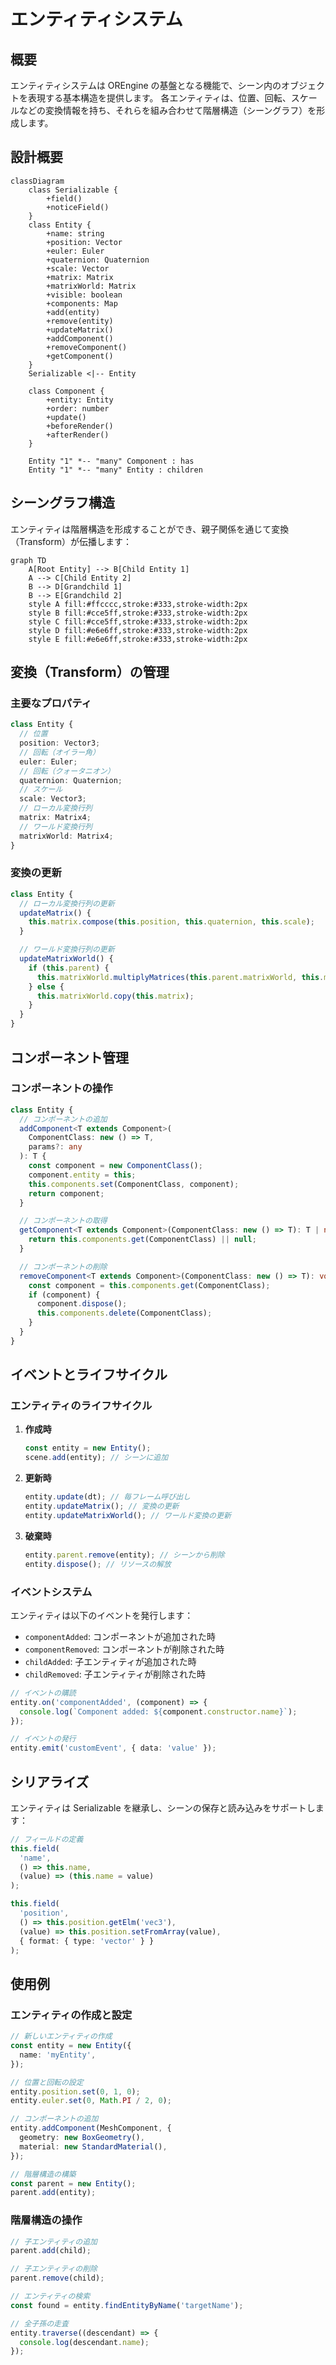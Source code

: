 # エンティティシステム

## 概要

エンティティシステムは OREngine の基盤となる機能で、シーン内のオブジェクトを表現する基本構造を提供します。
各エンティティは、位置、回転、スケールなどの変換情報を持ち、それらを組み合わせて階層構造（シーングラフ）を形成します。

## 設計概要

```mermaid
classDiagram
    class Serializable {
        +field()
        +noticeField()
    }
    class Entity {
        +name: string
        +position: Vector
        +euler: Euler
        +quaternion: Quaternion
        +scale: Vector
        +matrix: Matrix
        +matrixWorld: Matrix
        +visible: boolean
        +components: Map
        +add(entity)
        +remove(entity)
        +updateMatrix()
        +addComponent()
        +removeComponent()
        +getComponent()
    }
    Serializable <|-- Entity

    class Component {
        +entity: Entity
        +order: number
        +update()
        +beforeRender()
        +afterRender()
    }

    Entity "1" *-- "many" Component : has
    Entity "1" *-- "many" Entity : children
```

## シーングラフ構造

エンティティは階層構造を形成することができ、親子関係を通じて変換（Transform）が伝播します：

```mermaid
graph TD
    A[Root Entity] --> B[Child Entity 1]
    A --> C[Child Entity 2]
    B --> D[Grandchild 1]
    B --> E[Grandchild 2]
    style A fill:#ffcccc,stroke:#333,stroke-width:2px
    style B fill:#cce5ff,stroke:#333,stroke-width:2px
    style C fill:#cce5ff,stroke:#333,stroke-width:2px
    style D fill:#e6e6ff,stroke:#333,stroke-width:2px
    style E fill:#e6e6ff,stroke:#333,stroke-width:2px
```

## 変換（Transform）の管理

### 主要なプロパティ

```typescript
class Entity {
  // 位置
  position: Vector3;
  // 回転（オイラー角）
  euler: Euler;
  // 回転（クォータニオン）
  quaternion: Quaternion;
  // スケール
  scale: Vector3;
  // ローカル変換行列
  matrix: Matrix4;
  // ワールド変換行列
  matrixWorld: Matrix4;
}
```

### 変換の更新

```typescript
class Entity {
  // ローカル変換行列の更新
  updateMatrix() {
    this.matrix.compose(this.position, this.quaternion, this.scale);
  }

  // ワールド変換行列の更新
  updateMatrixWorld() {
    if (this.parent) {
      this.matrixWorld.multiplyMatrices(this.parent.matrixWorld, this.matrix);
    } else {
      this.matrixWorld.copy(this.matrix);
    }
  }
}
```

## コンポーネント管理

### コンポーネントの操作

```typescript
class Entity {
  // コンポーネントの追加
  addComponent<T extends Component>(
    ComponentClass: new () => T,
    params?: any
  ): T {
    const component = new ComponentClass();
    component.entity = this;
    this.components.set(ComponentClass, component);
    return component;
  }

  // コンポーネントの取得
  getComponent<T extends Component>(ComponentClass: new () => T): T | null {
    return this.components.get(ComponentClass) || null;
  }

  // コンポーネントの削除
  removeComponent<T extends Component>(ComponentClass: new () => T): void {
    const component = this.components.get(ComponentClass);
    if (component) {
      component.dispose();
      this.components.delete(ComponentClass);
    }
  }
}
```

## イベントとライフサイクル

### エンティティのライフサイクル

1. **作成時**

   ```typescript
   const entity = new Entity();
   scene.add(entity); // シーンに追加
   ```

2. **更新時**

   ```typescript
   entity.update(dt); // 毎フレーム呼び出し
   entity.updateMatrix(); // 変換の更新
   entity.updateMatrixWorld(); // ワールド変換の更新
   ```

3. **破棄時**
   ```typescript
   entity.parent.remove(entity); // シーンから削除
   entity.dispose(); // リソースの解放
   ```

### イベントシステム

エンティティは以下のイベントを発行します：

- `componentAdded`: コンポーネントが追加された時
- `componentRemoved`: コンポーネントが削除された時
- `childAdded`: 子エンティティが追加された時
- `childRemoved`: 子エンティティが削除された時

```typescript
// イベントの購読
entity.on('componentAdded', (component) => {
  console.log(`Component added: ${component.constructor.name}`);
});

// イベントの発行
entity.emit('customEvent', { data: 'value' });
```

## シリアライズ

エンティティは Serializable を継承し、シーンの保存と読み込みをサポートします：

```typescript
// フィールドの定義
this.field(
  'name',
  () => this.name,
  (value) => (this.name = value)
);

this.field(
  'position',
  () => this.position.getElm('vec3'),
  (value) => this.position.setFromArray(value),
  { format: { type: 'vector' } }
);
```

## 使用例

### エンティティの作成と設定

```typescript
// 新しいエンティティの作成
const entity = new Entity({
  name: 'myEntity',
});

// 位置と回転の設定
entity.position.set(0, 1, 0);
entity.euler.set(0, Math.PI / 2, 0);

// コンポーネントの追加
entity.addComponent(MeshComponent, {
  geometry: new BoxGeometry(),
  material: new StandardMaterial(),
});

// 階層構造の構築
const parent = new Entity();
parent.add(entity);
```

### 階層構造の操作

```typescript
// 子エンティティの追加
parent.add(child);

// 子エンティティの削除
parent.remove(child);

// エンティティの検索
const found = entity.findEntityByName('targetName');

// 全子孫の走査
entity.traverse((descendant) => {
  console.log(descendant.name);
});
```
